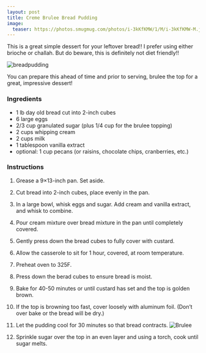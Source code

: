 ```yaml
---
layout: post
title: Creme Brulee Bread Pudding
image:
  teaser: https://photos.smugmug.com/photos/i-3kKfKMW/1/M/i-3kKfKMW-M.jpg
---
```


This is a great simple dessert for your leftover bread!! I prefer using either brioche or challah. But do beware, this is definitely not diet friendly!!

![breadpudding][2]

You can prepare this ahead of time and prior to serving, brulee the top for a great, impressive dessert!

### Ingredients
- 1 lb day old bread cut into 2-inch cubes
- 6 large eggs
- 2/3 cup granulated sugar (plus 1/4 cup for the brulee topping)
- 2 cups whipping cream
- 2 cups milk
- 1 tablespoon vanilla extract
- optional: 1 cup pecans (or raisins, chocolate chips, cranberries, etc.)

### Instructions
1. Grease a 9×13-inch pan. Set aside.
1. Cut bread into 2-inch cubes, place evenly in the pan.
1. In a large bowl, whisk eggs and sugar. Add cream and vanilla extract, and whisk to combine.
1. Pour cream mixture over bread mixture in the pan until completely covered.
1. Gently press down the bread cubes to fully cover with custard.
1. Allow the casserole to sit for 1 hour, covered, at room temperature.

1. Preheat oven to 325F.
1. Press down the berad cubes to ensure bread is moist.
1. Bake for 40-50 minutes or until custard has set and the top is golden brown.
1. If the top is browning too fast, cover loosely with aluminum foil. (Don’t over bake or the bread will be dry.)
1. Let the pudding cool for 30 minutes so that bread contracts.
![Brulee][3]
1. Sprinkle sugar over the top in an even layer and using a torch, cook until sugar melts.

[2]: https://photos.smugmug.com/photos/i-Pc7GQs6/0/M/i-Pc7GQs6-M.jpg
[3]: https://photos.smugmug.com/photos/i-ZhF4P5b/2/M/i-ZhF4P5b-M.jpg
